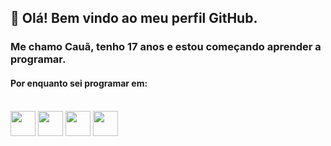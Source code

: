 ## 👋 Olá! Bem vindo ao meu perfil GitHub.
### Me chamo Cauã, tenho 17 anos e estou começando aprender a programar.
#### Por enquanto sei programar em: 

<div style="display: inline_block"><br>
  <img align="center" widht="50" height="40" src="https://cdn.jsdelivr.net/gh/devicons/devicon/icons/python/python-original.svg" />
  <img align="center" widht="50" height="40" src="https://cdn.jsdelivr.net/gh/devicons/devicon/icons/javascript/javascript-plain.svg" />
  <img align="center" widht="50" height="40" src="https://cdn.jsdelivr.net/gh/devicons/devicon/icons/html5/html5-original.svg" />
  <img align="center" widht="50" height="40" src="https://cdn.jsdelivr.net/gh/devicons/devicon/icons/css3/css3-original.svg" />
</div>
